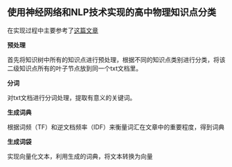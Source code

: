 ## 使用神经网络和NLP技术实现的高中物理知识点分类

在实现过程中主要参考了[这篇文章](https://www.leiphone.com/news/201705/4CFBFH5szAubNQiK.html)

**预处理**

首先将知识树中所有的知识点进行预处理，根据不同的知识点类别进行分类，将该二级知识点所有的叶子节点放到同一个txt文档里。

**分词**

对txt文档进行分词处理，提取有意义的关键词。

**生成词典**

根据词频（TF）和逆文档频率（IDF）来衡量词汇在文章中的重要程度，得到词典

**生成词袋**

实现向量化文本，利用生成的词典，将文本转换为向量

